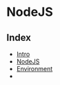 # NodeJS

## Index
- [Intro](./01_intro.md)
- [NodeJS](./02_NodeJS.md)
- [Environment](./03_dev_environment.md)
- []()
